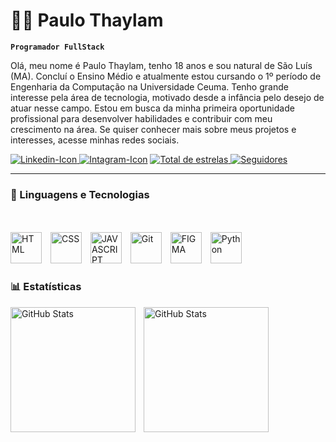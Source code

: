 # 👨‍💻 Paulo Thaylam
**`Programador FullStack`**

Olá, meu nome é Paulo Thaylam, tenho 18 anos e sou natural de São Luís (MA). Concluí o Ensino Médio e atualmente estou cursando o 1º período de Engenharia da Computação na Universidade Ceuma.
Tenho grande interesse pela área de tecnologia, motivado desde a infância pelo desejo de atuar nesse campo. Estou em busca da minha primeira oportunidade profissional para desenvolver habilidades e contribuir com meu crescimento na área.
Se quiser conhecer mais sobre meus projetos e interesses, acesse minhas redes sociais.

<div> 
  <a href="https://www.linkedin.com/in/thaylam2006/"> 
    <img 
      src="https://img.shields.io/badge/-LinkedIn-%230077B5?style=for-the-badge&logo=linkedin&logoColor=white" 
      target="_blank"
      alt="Linkedin-Icon" title="Veja minha conta do linkedin!"
    > </a>
  <a href="https://www.instagram.com/thaylam06/" target="_blank">
    <img 
      src="https://img.shields.io/badge/-Instagram-%23E4405F?style=for-the-badge&logo=instagram&logoColor=white" 
      target="_blank"
      alt="Intagram-Icon" title="Me Siga no Instagram!"
    ></a>
  
  <a href="https://github.com/paulothaylam?tab=repositories&sort=stargazers">
        <img 
            alt="Total de estrelas" 
            title="Total de estrelas GitHub" 
            src="https://custom-icon-badges.demolab.com/github/stars/paulothaylam?color=55960c&style=for-the-badge&labelColor=488207&logo=star&label=estrelas"
        />
    </a>
    <a href="https://github.com/paulothaylam?tab=followers">
        <img 
            alt="Seguidores" 
            title="Me siga no GitHub" 
            src="https://custom-icon-badges.demolab.com/github/followers/paulothaylam?color=236ad3&labelColor=1155ba&style=for-the-badge&logo=github&label=Seguidores&logoColor=white"
        />
    </a>
</div>

---
### 🤖 Linguagens e Tecnologias
<br/>
<br/>
<div>
  <img 
    src="https://img.icons8.com/?size=100&id=20909&format=png&color=000000" 
    alt="HTML" title="HTML"
    style="padding-right: 10px;" width="50px"
  ></img>
  <img 
    src="https://img.icons8.com/?size=100&id=7gdY5qNXaKC0&format=png&color=000000" 
    alt="CSS" title="CSS"
    style="padding-right: 10px;" width="50px"
  ></img>
  <img 
    src="https://img.icons8.com/?size=100&id=108784&format=png&color=000000" 
    alt="JAVASCRIPT" title="JAVASCRIPT"
    style="padding-right: 10px;" width="50px"
  ></img>
  <img 
    src="https://img.icons8.com/?size=100&id=20906&format=png&color=000000" 
    alt="Git" title="Git"
    style="padding-right: 10px;" width="50px"
  ></img>
  <img 
    src="https://img.icons8.com/?size=100&id=zfHRZ6i1Wg0U&format=png&color=000000" 
    alt="FIGMA" title="Figma"
    style="padding-right: 10px;" width="50px"
  ></img>
  <img 
    src="https://img.icons8.com/?size=100&id=13441&format=png&color=000000" 
    alt="Python" title="Python"
    style="padding-right: 10px;" width="50px"
  ></img>
</div>


### 📊 Estatísticas

<p>
  <img 
    align="left" 
    alt="GitHub Stats" 
    height="200" 
    style="padding-right: 10px;" 
    src="https://github-readme-stats.vercel.app/api?username=paulothaylam&show_icons=true&theme=tokyonight&include_all_commits=true&locale=pt-br" 
  />

<img 
      align="left" 
      alt="GitHub Stats" 
      height="200"
      src="https://github-readme-stats.vercel.app/api/top-langs/?username=paulothaylam&theme=tokyonight&layout=compact&custom_title=Tecnologias&langs_count=9" 
  />

</p>
